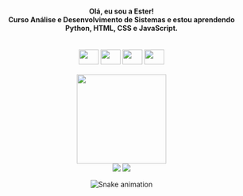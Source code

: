 
<h4 align="center"> Olá, eu sou a Ester!<br>Curso Análise e Desenvolvimento de Sistemas e estou aprendendo Python, HTML, CSS e JavaScript. </h4>
<br>

<div align="center">
  <img width="40" height="30" src="https://cdn.jsdelivr.net/gh/devicons/devicon/icons/python/python-original.svg" /></li>
  <img width="40" height="30" src="https://cdn.jsdelivr.net/gh/devicons/devicon/icons/html5/html5-plain-wordmark.svg" />
  <img width="40" height="30" src="https://cdn.jsdelivr.net/gh/devicons/devicon/icons/css3/css3-plain-wordmark.svg" />
  <img width="40" height="30" src="https://cdn.jsdelivr.net/gh/devicons/devicon/icons/javascript/javascript-plain.svg" />
</div>
<br>

<div align="center">
  <a href="https://github.com/esteralves">
  <img height="180em" src="https://github-readme-stats.vercel.app/api?username=AlvesEster&show_icons=true&theme=panda&include_all_commits=true&count_private=true"/>
</div>
 
  <div align="center">
    <a href = "mailto:alvesester25@gmail.com"><img src="https://img.shields.io/badge/-Gmail-%23333?style=for-the-badge&logo=gmail&logoColor=white" target="_blank"></a>
    <a href="https://linkedin.com/in/ester-alves-521196197" target="_blank"><img src="https://img.shields.io/badge/-LinkedIn-%230077B5?style=for-the-badge&logo=linkedin&logoColor=white" target="_blank"></a>
    
    
  ![Snake animation](https://github.com/esteralves/AlvesEster/blob/output/github-contribution-grid-snake.svg)
  </div>

